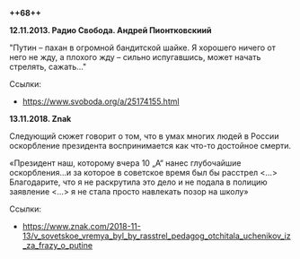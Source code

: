 **++68++**

**12.11.2013. Радио Свобода. Андрей Пионтковскиий**

"Путин – пахан в огромной бандитской шайке. Я хорошего ничего от него не жду, а плохого жду – сильно испугавшись, может начать стрелять, сажать…"

Ссылки:
- https://www.svoboda.org/a/25174155.html

**13.11.2018. Znak**

Следующий сюжет говорит о том, что в умах многих людей в России оскорбление президента воспринимается как что-то достойное смерти.

«Президент наш, которому вчера 10 „А“ нанес глубочайшие оскорбления…и за которое в советское время был бы расстрел <…> Благодарите, что я не раскрутила это дело и не подала в полицию заявление <…> я не стала просто навлекать позор на школу»

Ссылки:
- https://www.znak.com/2018-11-13/v_sovetskoe_vremya_byl_by_rasstrel_pedagog_otchitala_uchenikov_iz_za_frazy_o_putine